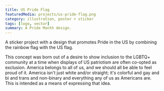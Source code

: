 ```yaml
---
title: US Pride Flag
featuredMedia: projects/us-pride-flag.png
category: illustration, poster + sticker
tags: [logo, vector]
summary: A Pride Month design.
---
```


A sticker project with a design that promotes Pride in the US by combining the rainbow flag with the US flag.

This concept was born out of a desire to show inclusion to the LGBTQ+ community at a time when displays of US patriotism are often co-opted as exclusion. America belongs to all of us, and we should all be able to feel proud of it. America isn't just white and/or straight; it's colorful and gay and bi and trans and non-binary and everything any of us as Americans are. This is intended as a means of expressing that idea.
